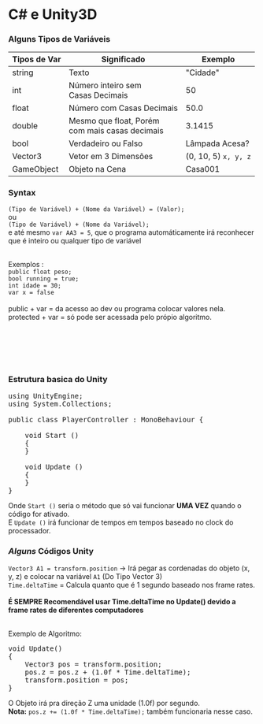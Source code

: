 # C# e Unity3D

### Alguns Tipos de Variáveis

Tipos de Var | Significado | Exemplo
------------ | ----------- | --------
string | Texto | "Cidade"
int | Número inteiro sem<br> Casas Decimais | 50
float | Número com Casas Decimais | 50.0
double | Mesmo que float, Porém <br>com mais casas decimais | 3.1415
bool | Verdadeiro ou Falso | Lâmpada Acesa?
Vector3 | Vetor em 3 Dimensões | (0, 10, 5) `x, y, z`
GameObject | Objeto na Cena | Casa001

### Syntax

`(Tipo de Variável) + (Nome da Variável) = (Valor);`<br>
ou<br>
`(Tipo de Variável) + (Nome da Variável);`<br>
e até mesmo `var AA3 = 5`, que o programa automáticamente irá reconhecer que é inteiro ou qualquer tipo de variável<br><br>

Exemplos :<br>`public float peso;` <br>`bool running = true;`<br> `int idade = 30;`<br>`var x = false`<br><br>
public + var = da acesso ao dev ou programa colocar valores nela.<br>
protected + var = só pode ser acessada pelo própio algoritmo.
<br>
<br>
<br>
<br>
<br>
<br>

### Estrutura basica do Unity
<pre>
using UnityEngine;
using System.Collections;

public class PlayerController : MonoBehaviour {

    void Start ()
    {
    }

    void Update ()
    {
    }
}
</pre>

Onde `Start ()` seria o método que só vai funcionar **UMA VEZ** quando o código for ativado.<br>
E `Update ()` irá funcionar de tempos em tempos baseado no clock do processador.


### _Alguns_ Códigos Unity

`Vector3 A1 = transform.position` -> Irá pegar as cordenadas do objeto (x, y, z) e colocar na variável `A1` (Do Tipo Vector 3)<br>
`Time.deltaTime` = Calcula quanto que é 1 segundo baseado nos frame rates.<br><br>
**É SEMPRE Recomendável usar Time.deltaTime no Update() devido a frame rates de diferentes computadores**<br><br>

Exemplo de Algoritmo:
<pre>
void Update()
{
    Vector3 pos = transform.position;
    pos.z = pos.z + (1.0f * Time.deltaTime);
    transform.position = pos;      
}
</pre>
O Objeto irá pra direção Z uma unidade (1.0f) por segundo.<br>
**Nota:** `pos.z += (1.0f * Time.deltaTime);` também funcionaria nesse caso.

